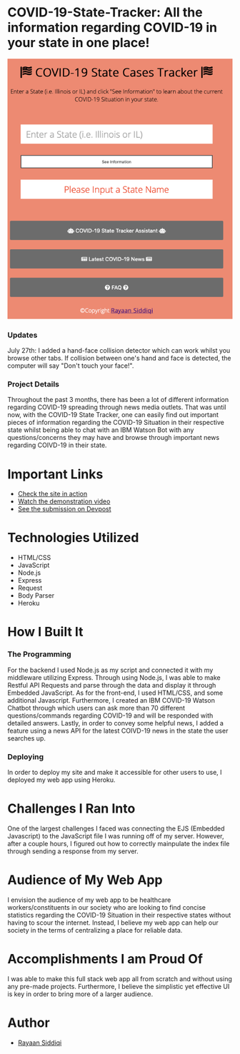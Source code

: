# COVID-19-State-Tracker: All the information regarding COVID-19 in your state in one place!
![alt text](mainscr.png)

### Updates
July 27th: I added a hand-face collision detector which can work whilst you browse other tabs. If collision between one's hand and face is detected, the computer will say "Don't touch your face!". 

### Project Details
Throughout the past 3 months, there has been a lot of different information regarding COVID-19 spreading through news media outlets. That was until now, with the COVID-19 State Tracker, one can easily find out important pieces of information regarding the COVID-19 Situation in their respective state whilst being able to chat with an IBM Watson Bot with any questions/concerns they may have and browse through important news regarding COIVD-19 in their state.

# Important Links
* <a href = "https://covid19-state-tracker.herokuapp.com">Check the site in action</a>
* <a href = "https://www.youtube.com/watch?v=-E_r3FGBBmk&feature=emb_logo">Watch the demonstration video</a>
* <a href = "https://devpost.com/software/covid-19-state-tracker">See the submission on Devpost</a>

# Technologies Utilized
* HTML/CSS
* JavaScript
* Node.js
* Express
* Request
* Body Parser
* Heroku

# How I Built It
### The Programming
For the backend I used Node.js as my script and connected it with my middleware utilizing Express. Through using Node.js, I was able to make Restful API Requests and parse through the data and display it through Embedded JavaScript. As for the front-end, I used HTML/CSS, and some additional Javascript. Furthermore, I created an IBM COVID-19 Watson Chatbot through which users can ask more than 70 different questions/commands regarding COVID-19 and will be responded with detailed answers. Lastly, in order to convey some helpful news, I added a feature using a news API for the latest COIVD-19 news in the state the user searches up.

### Deploying
In order to deploy my site and make it accessible for other users to use, I deployed my web app using Heroku.

# Challenges I Ran Into
One of the largest challenges I faced was connecting the EJS (Embedded Javascript) to the JavaScript file I was running off of my server. However, after a couple hours, I figured out how to correctly mainpulate the index file through sending a response from my server.

# Audience of My Web App
I envision the audience of my web app to be healthcare workers/constituents in our society who are looking to find concise statistics regarding the COVID-19 Situation in their respective states without having to scour the internet. Instead, I believe my web app can help our society in the terms of centralizing a place for reliable data. 

# Accomplishments I am Proud Of
I was able to make this full stack web app all from scratch and without using any pre-made projects. Furthermore, I believe the simplistic yet effective UI is key in order to bring more of a larger audience.

# Author
* <a href = "https://rayaansiddiqi.com">Rayaan Siddiqi</a>
